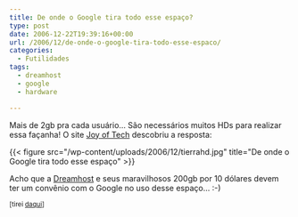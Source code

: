 ```yaml
---
title: De onde o Google tira todo esse espaço?
type: post
date: 2006-12-22T19:39:16+00:00
url: /2006/12/de-onde-o-google-tira-todo-esse-espaco/
categories:
  - Futilidades
tags:
  - dreamhost
  - google
  - hardware

---
```

Mais de 2gb pra cada usuário… São necessários muitos HDs para realizar essa façanha! O site [Joy of Tech][1] descobriu a resposta:

{{< figure src="/wp-content/uploads/2006/12/tierrahd.jpg" title="De onde o Google tira todo esse espaço" >}}

Acho que a [Dreamhost][2] e seus maravilhosos 200gb por 10 dólares devem ter um convênio com o Google no uso desse espaço… :-)

<small>[tirei <a href="http://www.pinceladasdaweb.com.br/blog/2006/12/06/onde-o-google-arruma-tanto-espaco-para-o-gmail/">daqui</a>]</small>

 [1]: http://www.joyoftech.com
 [2]: http://www.dreamhost.com/r.cgi?121547

